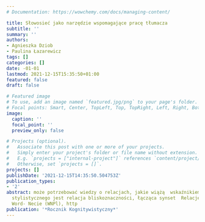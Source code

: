 ```yaml
---
# Documentation: https://wowchemy.com/docs/managing-content/

title: Słowosieć jako narzędzie wspomagające pracę tłumacza
subtitle: ''
summary: ''
authors:
- Agnieszka Dziob
- Paulina Łazarewicz
tags: []
categories: []
date: -01-01
lastmod: 2021-12-15T15:35:50+01:00
featured: false
draft: false

# Featured image
# To use, add an image named `featured.jpg/png` to your page's folder.
# Focal points: Smart, Center, TopLeft, Top, TopRight, Left, Right, BottomLeft, Bottom, BottomRight.
image:
  caption: ''
  focal_point: ''
  preview_only: false

# Projects (optional).
#   Associate this post with one or more of your projects.
#   Simply enter your project's folder or file name without extension.
#   E.g. `projects = ["internal-project"]` references `content/project/deep-learning/index.md`.
#   Otherwise, set `projects = []`.
projects: []
publishDate: '2021-12-15T14:35:50.504753Z'
publication_types:
- '2'
abstract: może potrzebować wiedzy o relacjach, jakie wiążą  wskaźnikiem nacechowania
  stylistycznego jest relacja bliskoznaczności, łącząca synset  Relacje w polskim
  Word- Necie (WNPl), http
publication: '*Rocznik Kognitywistyczny*'
---
```

